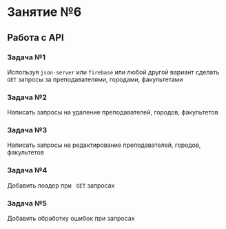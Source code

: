 # Занятие №6

## Работа с API

### Задача №1
Используя ``` json-server ``` или ``` firebase ``` или любой другой вариант сделать ```GET``` запросы за преподавателями, городами, факультетами

### Задача №2

Написать запросы на удаление преподавателей, городов, факультетов

### Задача №3

Написать запросы на редактирование преподавателей, городов, факультетов

### Задача №4
Добавить лоадер при ``` GET``` запросах

### Задача №5

Добавить обработку ошибок при запросах
